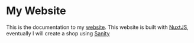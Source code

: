 # My Website

This is the documentation to my [website](https://gilbertrabuttsurwa.tech). This website is built with [NuxtJS](https://nuxt.com), eventually I will create a shop using [Sanity](https://sanity.io)
  